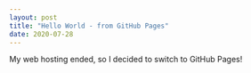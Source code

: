 ```yaml
---
layout: post
title: "Hello World - from GitHub Pages"
date: 2020-07-28
---
```


My web hosting ended, so I decided to switch to GitHub Pages!
